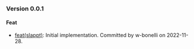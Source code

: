 ### Version 0.0.1

#### Feat

* [feat(slappt)](https://github.com/Computational-Plant-Science/slappt/commit/e5c84ba9ba894fb5e71389cca2a09e0354fd3e8d): Initial implementation. Committed by w-bonelli on 2022-11-28.

